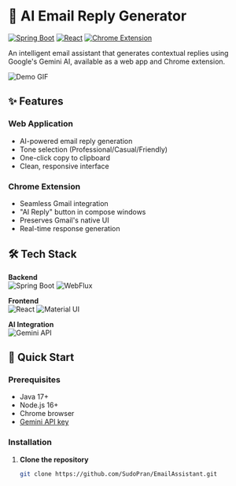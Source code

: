 # 📧 AI Email Reply Generator

[![Spring Boot](https://img.shields.io/badge/Spring%20Boot-3-green.svg)](https://spring.io/projects/spring-boot)
[![React](https://img.shields.io/badge/React-19-blue.svg)](https://reactjs.org/)
[![Chrome Extension](https://img.shields.io/badge/Chrome%20Extension-MV3-lightgrey.svg)](https://developer.chrome.com/docs/extensions/mv3/)

An intelligent email assistant that generates contextual replies using Google's Gemini AI, available as a web app and Chrome extension.

![Demo GIF](demo.gif) <!-- Add your demo GIF here -->

## ✨ Features

### Web Application
- AI-powered email reply generation
- Tone selection (Professional/Casual/Friendly)
- One-click copy to clipboard
- Clean, responsive interface

### Chrome Extension
- Seamless Gmail integration
- "AI Reply" button in compose windows
- Preserves Gmail's native UI
- Real-time response generation

## 🛠️ Tech Stack

**Backend**  
![Spring Boot](https://img.shields.io/badge/-Spring%20Boot-6DB33F?logo=spring&logoColor=white)
![WebFlux](https://img.shields.io/badge/-WebFlux-6DB33F?logo=spring&logoColor=white)

**Frontend**  
![React](https://img.shields.io/badge/-React-61DAFB?logo=react&logoColor=white)
![Material UI](https://img.shields.io/badge/-Material%20UI-0081CB?logo=mui&logoColor=white)

**AI Integration**  
![Gemini API](https://img.shields.io/badge/-Gemini%20API-4285F4?logo=google&logoColor=white)

## 🚀 Quick Start

### Prerequisites
- Java 17+
- Node.js 16+
- Chrome browser
- [Gemini API key](https://ai.google.dev/)

### Installation

1. **Clone the repository**
   ```bash
   git clone https://github.com/SudoPran/EmailAssistant.git
